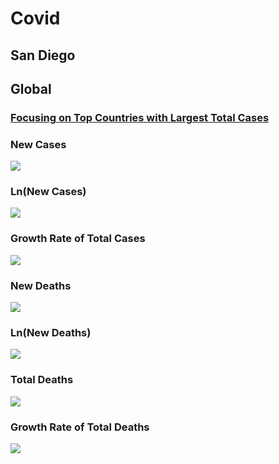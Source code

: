 # Covid

## San Diego 

## Global

### [Focusing on Top Countries with Largest Total Cases](https://github.com/jasonjusto/Covid/blob/master/Globally.R) 

### New Cases
![](/images_global/new_cases.png)

### Ln(New Cases)
![](/images_global/ln_new_cases.png)

### Growth Rate of Total Cases
![](/images_global/delt_total_cases.png)

### New Deaths
![](/images_global/new_deaths.png)

### Ln(New Deaths)
![](/images_global/ln_new_deaths.png)

### Total Deaths
![](/images_global/total_deaths.png)

### Growth Rate of Total Deaths
![](/images_global/delt_total_deaths.png)
